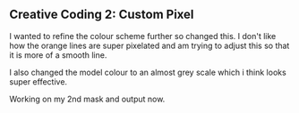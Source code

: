 ## Creative Coding 2: Custom Pixel

I wanted to refine the colour scheme further so changed this. I don't like how the orange lines are super pixelated and am trying to adjust this so that it is more of a smooth line.

I also changed the model colour to an almost grey scale which i think looks super effective.

Working on my 2nd mask and output now. 
